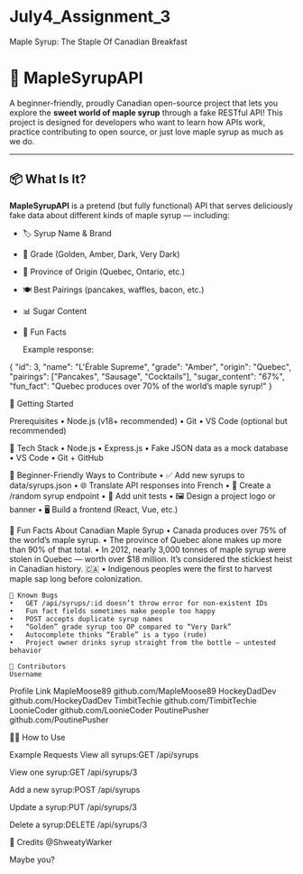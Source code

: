 # July4_Assignment_3
Maple Syrup: The Staple Of Canadian Breakfast
# 🍁 MapleSyrupAPI

A beginner-friendly, proudly Canadian open-source project that lets you explore the **sweet world of maple syrup** through a fake RESTful API! This project is designed for developers who want to learn how APIs work, practice contributing to open source, or just love maple syrup as much as we do.

---

## 📦 What Is It?

**MapleSyrupAPI** is a pretend (but fully functional) API that serves deliciously fake data about different kinds of maple syrup — including:

- 🏷️ Syrup Name & Brand
- 🍯 Grade (Golden, Amber, Dark, Very Dark)
- 🌲 Province of Origin (Quebec, Ontario, etc.)
- 🍽️ Best Pairings (pancakes, waffles, bacon, etc.)
- 📊 Sugar Content
- 💬 Fun Facts

  Example response:

{
  "id": 3,
  "name": "L'Érable Supreme",
  "grade": "Amber",
  "origin": "Quebec",
  "pairings": ["Pancakes", "Sausage", "Cocktails"],
  "sugar_content": "67%",
  "fun_fact": "Quebec produces over 70% of the world’s maple syrup!"
}

🚀 Getting Started

Prerequisites
	•	Node.js (v18+ recommended)
	•	Git
	•	VS Code (optional but recommended)

🧰 Tech Stack
	•	Node.js
	•	Express.js
	•	Fake JSON data as a mock database
	•	VS Code
	•	Git + GitHub

 🎯 Beginner-Friendly Ways to Contribute
	•	✅ Add new syrups to data/syrups.json
	•	🌐 Translate API responses into French
	•	🔀 Create a /random syrup endpoint
	•	🧪 Add unit tests
	•	🖼️ Design a project logo or banner
	•	🖥️ Build a frontend (React, Vue, etc.)
 
🧊 Fun Facts About Canadian Maple Syrup
	•	Canada produces over 75% of the world’s maple syrup.
	•	The province of Quebec alone makes up more than 90% of that total.
	•	In 2012, nearly 3,000 tonnes of maple syrup were stolen in Quebec — worth over $18 million. It’s considered the stickiest heist in Canadian history. 🇨🇦
	•	Indigenous peoples were the first to harvest maple sap long before colonization.

	🐞 Known Bugs
	•	GET /api/syrups/:id doesn’t throw error for non-existent IDs
	•	Fun fact fields sometimes make people too happy
	•	POST accepts duplicate syrup names
	•	“Golden” grade syrup too OP compared to “Very Dark”
	•	Autocomplete thinks “Érable” is a typo (rude)
	•	Project owner drinks syrup straight from the bottle — untested behavior

	👥 Contributors
	Username
Profile Link
MapleMoose89
github.com/MapleMoose89
HockeyDadDev
github.com/HockeyDadDev
TimbitTechie
github.com/TimbitTechie
LoonieCoder
github.com/LoonieCoder
PoutinePusher
github.com/PoutinePusher

🧑‍🍳 How to Use

Example Requests
View all syrups:GET /api/syrups

View one syrup:GET /api/syrups/3

Add a new syrup:POST /api/syrups

Update a syrup:PUT /api/syrups/3

Delete a syrup:DELETE /api/syrups/3

 👑 Credits
 @ShweatyWarker
 
 Maybe you?
 ```
